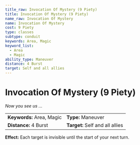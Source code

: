 ```yaml
---
title_raw: Invocation Of Mystery (9 Piety)
title: Invocation Of Mystery (9 Piety)
name_raw: Invocation Of Mystery
name: Invocation Of Mystery
cost: 9 Piety
type: classes
subtype: conduit
keywords: Area, Magic
keyword_list:
  - Area
  - Magic
ability_type: Maneuver
distance: 4 Burst
target: Self and all allies
---
```


# Invocation Of Mystery (9 Piety)

*Now you see us ...*

|                           |                                 |
| :------------------------ | :------------------------------ |
| **Keywords:** Area, Magic | **Type:** Maneuver              |
| **Distance:** 4 Burst     | **Target:** Self and all allies |

**Effect:** Each target is invisible until the start of your next turn.
